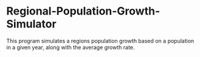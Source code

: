 # Regional-Population-Growth-Simulator
This program simulates a regions population growth based on a population in a given year, along with the average growth rate.
